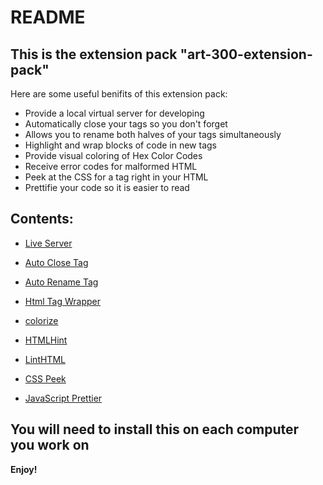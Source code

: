 # README

## This is the extension pack "art-300-extension-pack"

Here are some useful benifits of this extension pack:

* Provide a local virtual server for developing 
* Automatically close your tags so you don't forget
* Allows you to rename both halves of your tags simultaneously
* Highlight and wrap blocks of code in new tags
* Provide visual coloring of Hex Color Codes
* Receive error codes for malformed HTML
* Peek at the CSS for a tag right in your HTML
* Prettifie your code so it is easier to read

## Contents:

- [Live Server](https://marketplace.visualstudio.com/items?itemName=ritwickdey.LiveServer)
- [Auto Close Tag](https://marketplace.visualstudio.com/items?itemName=formulahendry.auto-close-tag)
- [Auto Rename Tag](https://marketplace.visualstudio.com/items?itemName=formulahendry.auto-rename-tag)
- [Html Tag Wrapper](https://marketplace.visualstudio.com/items?itemName=hwencc.html-tag-wrapper)

- [colorize](https://marketplace.visualstudio.com/items?itemName=kamikillerto.vscode-colorize)
- [HTMLHint](https://marketplace.visualstudio.com/items?itemName=mkaufman.HTMLHint)
- [LintHTML](https://marketplace.visualstudio.com/items?itemName=kamikillerto.vscode-linthtml)
- [CSS Peek](https://marketplace.visualstudio.com/items?itemName=pranaygp.vscode-css-peek)
- [JavaScript Prettier](https://marketplace.visualstudio.com/items?itemName=MadsKristensen.JavaScriptPrettier)

## You will need to install this on each computer you work on


**Enjoy!**